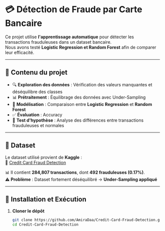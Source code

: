 # 💳 Détection de Fraude par Carte Bancaire  

Ce projet utilise **l'apprentissage automatique** pour détecter les transactions frauduleuses dans un dataset bancaire.  
Nous avons testé **Logistic Regression et Random Forest** afin de comparer leur efficacité.  

---

## 📂 Contenu du projet  

- 🔍 **Exploration des données** : Vérification des valeurs manquantes et déséquilibre des classes  
- 📊 **Prétraitement** : Équilibrage des données avec Under-Sampling  
- 🤖 **Modélisation** : Comparaison entre **Logistic Regression** et **Random Forest**  
- ✅ **Évaluation** : Accuracy
- 🧪 **Test d'hypothèse** : Analyse des différences entre transactions frauduleuses et normales  

---

## 📜 Dataset  

Le dataset utilisé provient de **Kaggle** :  
📌 [Credit Card Fraud Detection](https://www.kaggle.com/mlg-ulb/creditcardfraud)  

📊 Il contient **284,807 transactions**, dont **492 frauduleuses (0.17%)**.  
⚠️ **Problème** : Dataset fortement déséquilibré → **Under-Sampling appliqué**  

---

## 🚀 Installation et Exécution  

1. **Cloner le dépôt**  
   ```bash
   git clone https://github.com/AmiraDaa/Credit-Card-Fraud-Detection.git
   cd Credit-Card-Fraud-Detection

